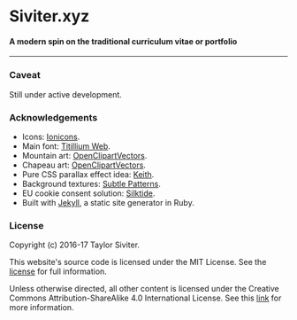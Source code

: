# Siviter.xyz

#### A modern spin on the traditional curriculum vitae or portfolio

***

### Caveat

Still under active development.

### Acknowledgements

- Icons: [Ionicons](https://www.iconfinder.com/iconsets/ionicons).
- Main font: [Titillium Web](https://fonts.google.com/specimen/Titillium+Web).
- Mountain art: [OpenClipartVectors](https://pixabay.com/en/game-hill-mountains-request-224970-1299478/).
- Chapeau art: [OpenClipartVectors](https://pixabay.com/en/chapeau-confusion-destinations-1293807/).
- Pure CSS parallax effect idea: [Keith](http://keithclark.co.uk/articles/practical-css-parallax/).
- Background textures: [Subtle Patterns](http://subtlepatterns.com/).
- EU cookie consent solution: [Silktide](https://silktide.com/tools/cookie-consent/).
- Built with [Jekyll](http://jekyllrb.com/), a static site generator in Ruby.

### License

Copyright (c) 2016-17 Taylor Siviter.

This website's source code is licensed under the MIT License.
See the [license](http://siviter.xyz/legal/mit-license/) for full information.

Unless otherwise directed, all other content is licensed under the
Creative Commons Attribution-ShareAlike 4.0 International License.
See this [link](https://creativecommons.org/licenses/by-sa/4.0/) for more information.
